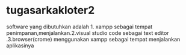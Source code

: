 # tugasarkakloter2
software yang dibutuhkan adalah 1. xampp sebagai tempat penimpanan,menjalankan.2.visual studio code sebagai text editor .3.browser(crome) menggunakan xampp sebagai tempat menjalankan aplikasinya
